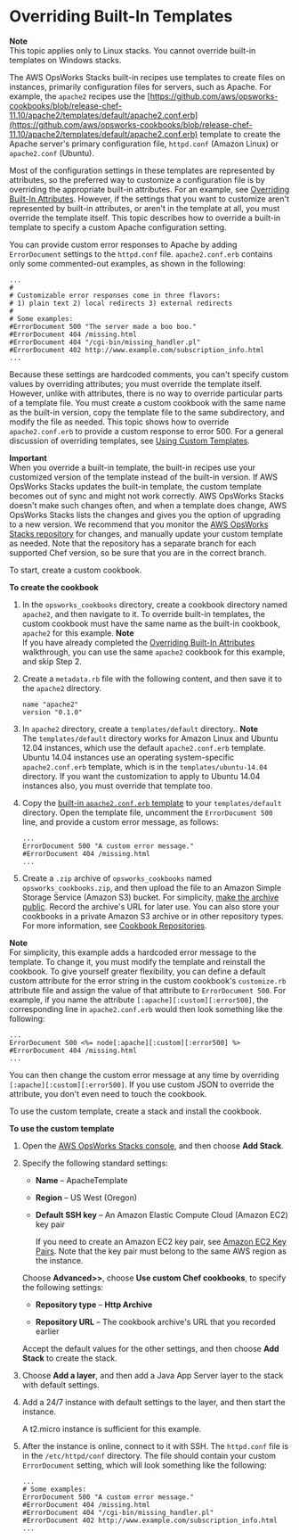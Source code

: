 # Overriding Built\-In Templates<a name="cookbooks-101-opsworks-templates"></a>

**Note**  
This topic applies only to Linux stacks\. You cannot override built\-in templates on Windows stacks\.

The AWS OpsWorks Stacks built\-in recipes use templates to create files on instances, primarily configuration files for servers, such as Apache\. For example, the `apache2` recipes use the [https://github.com/aws/opsworks-cookbooks/blob/release-chef-11.10/apache2/templates/default/apache2.conf.erb](https://github.com/aws/opsworks-cookbooks/blob/release-chef-11.10/apache2/templates/default/apache2.conf.erb) template to create the Apache server's primary configuration file, `httpd.conf` \(Amazon Linux\) or `apache2.conf` \(Ubuntu\)\. 

Most of the configuration settings in these templates are represented by attributes, so the preferred way to customize a configuration file is by overriding the appropriate built\-in attributes\. For an example, see [Overriding Built\-In Attributes](cookbooks-101-opsworks-attributes.md)\. However, if the settings that you want to customize aren't represented by built\-in attributes, or aren't in the template at all, you must override the template itself\. This topic describes how to override a built\-in template to specify a custom Apache configuration setting\.

You can provide custom error responses to Apache by adding `ErrorDocument` settings to the `httpd.conf` file\. `apache2.conf.erb` contains only some commented\-out examples, as shown in the following:

```
...
#
# Customizable error responses come in three flavors:
# 1) plain text 2) local redirects 3) external redirects
#
# Some examples:
#ErrorDocument 500 "The server made a boo boo."
#ErrorDocument 404 /missing.html
#ErrorDocument 404 "/cgi-bin/missing_handler.pl"
#ErrorDocument 402 http://www.example.com/subscription_info.html
...
```

Because these settings are hardcoded comments, you can't specify custom values by overriding attributes; you must override the template itself\. However, unlike with attributes, there is no way to override particular parts of a template file\. You must create a custom cookbook with the same name as the built\-in version, copy the template file to the same subdirectory, and modify the file as needed\. This topic shows how to override `apache2.conf.erb` to provide a custom response to error 500\. For a general discussion of overriding templates, see [Using Custom Templates](workingcookbook-template-override.md)\.

**Important**  
When you override a buiIt\-in template, the built\-in recipes use your customized version of the template instead of the built\-in version\. If AWS OpsWorks Stacks updates the built\-in template, the custom template becomes out of sync and might not work correctly\. AWS OpsWorks Stacks doesn't make such changes often, and when a template does change, AWS OpsWorks Stacks lists the changes and gives you the option of upgrading to a new version\. We recommend that you monitor the [AWS OpsWorks Stacks repository](https://github.com/aws/opsworks-cookbooks) for changes, and manually update your custom template as needed\. Note that the repository has a separate branch for each supported Chef version, so be sure that you are in the correct branch\.

To start, create a custom cookbook\.

**To create the cookbook**

1. In the `opsworks_cookbooks` directory, create a cookbook directory named `apache2`, and then navigate to it\. To override built\-in templates, the custom cookbook must have the same name as the built\-in cookbook, `apache2` for this example\.
**Note**  
If you have already completed the [Overriding Built\-In Attributes](cookbooks-101-opsworks-attributes.md) walkthrough, you can use the same `apache2` cookbook for this example, and skip Step 2\.

1. Create a `metadata.rb` file with the following content, and then save it to the `apache2` directory\.

   ```
   name "apache2"
   version "0.1.0"
   ```

1. In `apache2` directory, create a `templates/default` directory\.\.
**Note**  
The `templates/default` directory works for Amazon Linux and Ubuntu 12\.04 instances, which use the default `apache2.conf.erb` template\. Ubuntu 14\.04 instances use an operating system\-specific `apache2.conf.erb` template, which is in the `templates/ubuntu-14.04` directory\. If you want the customization to apply to Ubuntu 14\.04 instances also, you must override that template too\.

1. Copy the [built\-in `apache2.conf.erb` template](https://github.com/aws/opsworks-cookbooks/blob/release-chef-11.10/apache2/templates/default/apache2.conf.erb) to your `templates/default` directory\. Open the template file, uncomment the `ErrorDocument 500` line, and provide a custom error message, as follows: 

   ```
   ...
   ErrorDocument 500 "A custom error message."
   #ErrorDocument 404 /missing.html
   ...
   ```

1. Create a `.zip` archive of `opsworks_cookbooks` named `opsworks_cookbooks.zip`, and then upload the file to an Amazon Simple Storage Service \(Amazon S3\) bucket\. For simplicity, [make the archive public](http://docs.aws.amazon.com/AmazonS3/latest/UG/EditingPermissionsonanObject.html)\. Record the archive's URL for later use\. You can also store your cookbooks in a private Amazon S3 archive or in other repository types\. For more information, see [Cookbook Repositories](workingcookbook-installingcustom-repo.md)\.

**Note**  
For simplicity, this example adds a hardcoded error message to the template\. To change it, you must modify the template and reinstall the cookbook\. To give yourself greater flexibility, you can define a default custom attribute for the error string in the custom cookbook's `customize.rb` attribute file and assign the value of that attribute to `ErrorDocument 500`\. For example, if you name the attribute `[:apache][:custom][:error500]`, the corresponding line in `apache2.conf.erb` would then look something like the following:  

```
...
ErrorDocument 500 <%= node[:apache][:custom][:error500] %>
#ErrorDocument 404 /missing.html
...
```
You can then change the custom error message at any time by overriding `[:apache][:custom][:error500]`\. If you use custom JSON to override the attribute, you don't even need to touch the cookbook\.

To use the custom template, create a stack and install the cookbook\.

**To use the custom template**

1. Open the [AWS OpsWorks Stacks console](https://console.aws.amazon.com/opsworks/), and then choose **Add Stack**\.

1. Specify the following standard settings:

   + **Name** – ApacheTemplate

   + **Region** – US West \(Oregon\)

   + **Default SSH key** – An Amazon Elastic Compute Cloud \(Amazon EC2\) key pair

     If you need to create an Amazon EC2 key pair, see [Amazon EC2 Key Pairs](http://docs.aws.amazon.com/AWSEC2/latest/UserGuide/ec2-key-pairs.html)\. Note that the key pair must belong to the same AWS region as the instance\.

   Choose **Advanced>>**, choose **Use custom Chef cookbooks**, to specify the following settings:

   + **Repository type** – **Http Archive**

   + **Repository URL** – The cookbook archive's URL that you recorded earlier

   Accept the default values for the other settings, and then choose **Add Stack** to create the stack\.

1. Choose **Add a layer**, and then add a Java App Server layer to the stack with default settings\.

1. Add a 24/7 instance with default settings to the layer, and then start the instance\.

   A t2\.micro instance is sufficient for this example\.

1. After the instance is online, connect to it with SSH\. The `httpd.conf` file is in the `/etc/httpd/conf` directory\. The file should contain your custom `ErrorDocument` setting, which will look something like the following: 

   ```
   ...
   # Some examples:
   ErrorDocument 500 "A custom error message."
   #ErrorDocument 404 /missing.html
   #ErrorDocument 404 "/cgi-bin/missing_handler.pl"
   #ErrorDocument 402 http://www.example.com/subscription_info.html
   ...
   ```